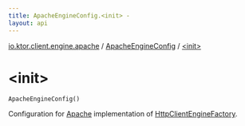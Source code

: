 ```yaml
---
title: ApacheEngineConfig.<init> - 
layout: api
---
```


<div class='api-docs-breadcrumbs'><a href="../index.html">io.ktor.client.engine.apache</a> / <a href="index.html">ApacheEngineConfig</a> / <a href="./-init-.html">&lt;init&gt;</a></div>

# &lt;init&gt;

<div class="signature"><code><span class="identifier">ApacheEngineConfig</span><span class="symbol">(</span><span class="symbol">)</span></code></div>

Configuration for <a href="../-apache/index.html">Apache</a> implementation of <a href="../../io.ktor.client.engine/-http-client-engine-factory/index.html">HttpClientEngineFactory</a>.

